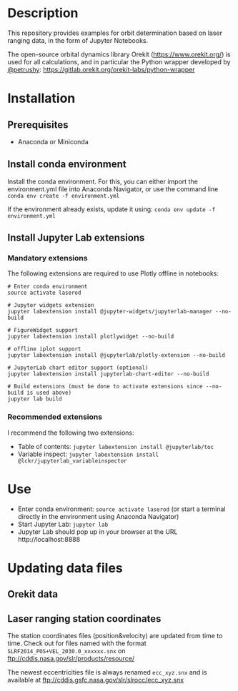 # Description

This repository provides examples for orbit determination based on laser ranging data, in the form of Jupyter Notebooks.

The open-source orbital dynamics library Orekit (https://www.orekit.org/) is used for all calculations, and in particular the Python wrapper developed by [@petrushy](https://github.com/petrushy): https://gitlab.orekit.org/orekit-labs/python-wrapper

# Installation

## Prerequisites
* Anaconda or Miniconda

## Install conda environment

Install the conda environment. For this, you can either import the environment.yml file into Anaconda Navigator, or use the command line
`conda env create -f environment.yml`

If the environment already exists, update it using:
`conda env update -f environment.yml`

## Install Jupyter Lab extensions
### Mandatory extensions
The following extensions are required to use Plotly offline in notebooks:

```
# Enter conda environment
source activate laserod

# Jupyter widgets extension
jupyter labextension install @jupyter-widgets/jupyterlab-manager --no-build

# FigureWidget support
jupyter labextension install plotlywidget --no-build

# offline iplot support
jupyter labextension install @jupyterlab/plotly-extension --no-build

# JupyterLab chart editor support (optional)
jupyter labextension install jupyterlab-chart-editor --no-build

# Build extensions (must be done to activate extensions since --no-build is used above)
jupyter lab build
```

### Recommended extensions
I recommend the following two extensions:
* Table of contents: `jupyter labextension install @jupyterlab/toc`
* Variable inspect: `jupyter labextension install @lckr/jupyterlab_variableinspector`

# Use

* Enter conda environment: `source activate laserod` (or start a terminal directly in the environment using Anaconda Navigator)
* Start Jupyter Lab: `jupyter lab`
* Jupyter Lab should pop up in your browser at the URL http://localhost:8888

# Updating data files
## Orekit data

## Laser ranging station coordinates
The station coordinates files (position&velocity) are updated from time to time. Check out for files named with the format `SLRF2014_POS+VEL_2030.0_xxxxxx.snx` on ftp://cddis.nasa.gov/slr/products/resource/

The newest eccentricities file is always renamed `ecc_xyz.snx` and is available at ftp://cddis.gsfc.nasa.gov/slr/slrocc/ecc_xyz.snx
